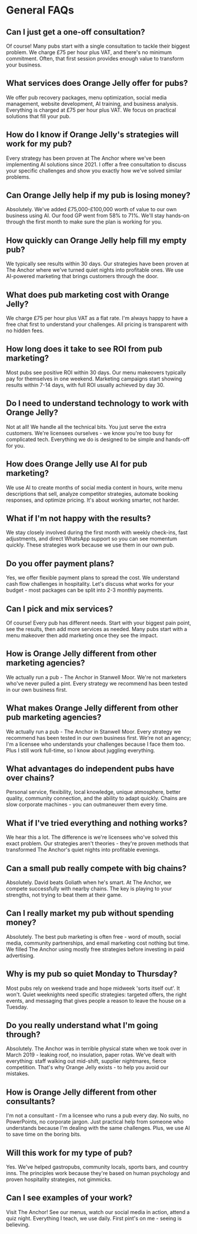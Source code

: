 # General FAQs

## Can I just get a one-off consultation?

Of course! Many pubs start with a single consultation to tackle their biggest problem. We charge £75 per hour plus VAT, and there's no minimum commitment. Often, that first session provides enough value to transform your business.

## What services does Orange Jelly offer for pubs?

We offer pub recovery packages, menu optimization, social media management, website development, AI training, and business analysis. Everything is charged at £75 per hour plus VAT. We focus on practical solutions that fill your pub.

## How do I know if Orange Jelly's strategies will work for my pub?

Every strategy has been proven at The Anchor where we've been implementing AI solutions since 2021. I offer a free consultation to discuss your specific challenges and show you exactly how we've solved similar problems.

## Can Orange Jelly help if my pub is losing money?

Absolutely. We've added £75,000-£100,000 worth of value to our own business using AI. Our food GP went from 58% to 71%. We'll stay hands-on through the first month to make sure the plan is working for you.

## How quickly can Orange Jelly help fill my empty pub?

We typically see results within 30 days. Our strategies have been proven at The Anchor where we've turned quiet nights into profitable ones. We use AI-powered marketing that brings customers through the door.

## What does pub marketing cost with Orange Jelly?

We charge £75 per hour plus VAT as a flat rate. I'm always happy to have a free chat first to understand your challenges. All pricing is transparent with no hidden fees.

## How long does it take to see ROI from pub marketing?

Most pubs see positive ROI within 30 days. Our menu makeovers typically pay for themselves in one weekend. Marketing campaigns start showing results within 7-14 days, with full ROI usually achieved by day 30.

## Do I need to understand technology to work with Orange Jelly?

Not at all! We handle all the technical bits. You just serve the extra customers. We're licensees ourselves - we know you're too busy for complicated tech. Everything we do is designed to be simple and hands-off for you.

## How does Orange Jelly use AI for pub marketing?

We use AI to create months of social media content in hours, write menu descriptions that sell, analyze competitor strategies, automate booking responses, and optimize pricing. It's about working smarter, not harder.

## What if I'm not happy with the results?

We stay closely involved during the first month with weekly check-ins, fast adjustments, and direct WhatsApp support so you can see momentum quickly. These strategies work because we use them in our own pub.

## Do you offer payment plans?

Yes, we offer flexible payment plans to spread the cost. We understand cash flow challenges in hospitality. Let's discuss what works for your budget - most packages can be split into 2-3 monthly payments.

## Can I pick and mix services?

Of course! Every pub has different needs. Start with your biggest pain point, see the results, then add more services as needed. Many pubs start with a menu makeover then add marketing once they see the impact.

## How is Orange Jelly different from other marketing agencies?

We actually run a pub - The Anchor in Stanwell Moor. We're not marketers who've never pulled a pint. Every strategy we recommend has been tested in our own business first.

## What makes Orange Jelly different from other pub marketing agencies?

We actually run a pub - The Anchor in Stanwell Moor. Every strategy we recommend has been tested in our own business first. We're not an agency; I'm a licensee who understands your challenges because I face them too. Plus I still work full-time, so I know about juggling everything.

## What advantages do independent pubs have over chains?

Personal service, flexibility, local knowledge, unique atmosphere, better quality, community connection, and the ability to adapt quickly. Chains are slow corporate machines - you can outmaneuver them every time.

## What if I've tried everything and nothing works?

We hear this a lot. The difference is we're licensees who've solved this exact problem. Our strategies aren't theories - they're proven methods that transformed The Anchor's quiet nights into profitable evenings.

## Can a small pub really compete with big chains?

Absolutely. David beats Goliath when he's smart. At The Anchor, we compete successfully with nearby chains. The key is playing to your strengths, not trying to beat them at their game.

## Can I really market my pub without spending money?

Absolutely. The best pub marketing is often free - word of mouth, social media, community partnerships, and email marketing cost nothing but time. We filled The Anchor using mostly free strategies before investing in paid advertising.

## Why is my pub so quiet Monday to Thursday?

Most pubs rely on weekend trade and hope midweek 'sorts itself out'. It won't. Quiet weeknights need specific strategies: targeted offers, the right events, and messaging that gives people a reason to leave the house on a Tuesday.

## Do you really understand what I'm going through?

Absolutely. The Anchor was in terrible physical state when we took over in March 2019 - leaking roof, no insulation, paper rotas. We've dealt with everything: staff walking out mid-shift, supplier nightmares, fierce competition. That's why Orange Jelly exists - to help you avoid our mistakes.

## How is Orange Jelly different from other consultants?

I'm not a consultant - I'm a licensee who runs a pub every day. No suits, no PowerPoints, no corporate jargon. Just practical help from someone who understands because I'm dealing with the same challenges. Plus, we use AI to save time on the boring bits.

## Will this work for my type of pub?

Yes. We've helped gastropubs, community locals, sports bars, and country inns. The principles work because they're based on human psychology and proven hospitality strategies, not gimmicks.

## Can I see examples of your work?

Visit The Anchor! See our menus, watch our social media in action, attend a quiz night. Everything I teach, we use daily. First pint's on me - seeing is believing.
